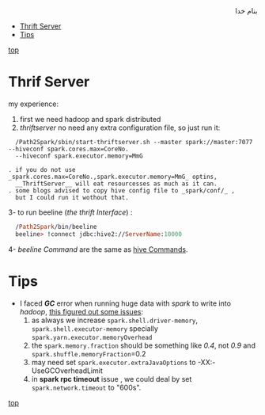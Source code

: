 <div dir=rtl>بنام خدا</div>

- [Thrift Server](#thrift-server)
- [Tips](#tips)


[top](#top)
# Thrif Server
my experience:
  1. first we need hadoop and spark distributed
  2. _thriftserver_ no need any extra configuration file, so just run it:
  ```vala
    /Path2Spark/sbin/start-thriftserver.sh --master spark://master:7077 --hiveconf spark.cores.max=CoreNo.
    --hiveconf spark.executor.memory=MmG
  ```

    . if you do not use _spark.cores.max=CoreNo.,spark.executor.memory=MmG_ optins, 
      __ThriftServer__ will eat resourcesses as much as it can.
    . some blogs advised to copy hive config file to _spark/conf/_ , 
      but I could run it wothout that.
  3- to run beeline (_the thrift Interface_) :
  ```prolog
    /Path2Spark/bin/beeline
    beeline> !connect jdbc:hive2://ServerName:10000
  ```
  4- _beeline Command_ are the same as [hive Commands](https://github.com/vhp1360/NoSQLandSQL/blob/master/Hadoop/Hive.md#sql-commands).


# Tips
- I faced ___GC___ error when running huge data with _spark_ to write into _hadoop_, [this figured out some issues](https://stackoverflow.com/a/45570502/3214950):
  1. as always we increase `spark.shell.driver-memory`, `spark.shell.executor-memory` specially `spark.yarn.executor.memoryOverhead` 
  2. the `spark.memory.fraction` should be something like _0.4_, not _0.9_ and `spark.shuffle.memoryFraction`=0.2
  3. may need set `spark.executor.extraJavaOptions` to -XX:-UseGCOverheadLimit
  4. in __spark rpc timeout__ issue , we could deal by set `spark.network.timeout` to "600s".

[top](#top)
